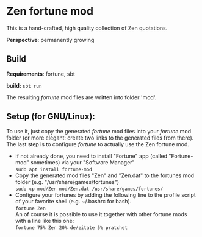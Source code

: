 # Zen fortune mod

This is a hand-crafted, high quality collection of Zen quotations.

**Perspective**:  permanently growing

Build
-
**Requirements**: fortune, sbt

**build:** `sbt run`

The resulting *fortune* mod files are written into folder 'mod'.

Setup (for GNU/Linux):
-
To use it, just copy the generated *fortune* mod files into your *fortune* mod folder (or more elegant: create two links to the generated files from there). 
The last step is to configure *fortune* to actually use the Zen fortune mod.

- If not already done, you need to install "Fortune" app (called "Fortune-mod" sometimes) via your "Software Manager"<br/>
  `sudo apt install fortune-mod`
- Copy the generated mod files "Zen" and "Zen.dat" to the fortunes mod folder (e.g. "/usr/share/games/fortunes")<br/>
  `sudo cp mod/Zen mod/Zen.dat /usr/share/games/fortunes/`
- Configure your fortunes by adding the following line to the profile script of your favorite shell (e.g. ~/.bashrc for bash).<br/>
  `fortune Zen`<br/>
An of course it is possible to use it together with other fortune mods with a line like this one:<br/>
  `fortune 75% Zen 20% de/zitate 5% pratchet`